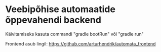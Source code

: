 # Veebipõhise automaatide õppevahendi backend

Käivitamiseks kasuta commandi "gradle bootRun" või "gradle run"

Frontend asub lingil: https://github.com/arturhendrik/automata_frontend
